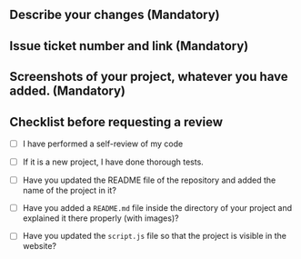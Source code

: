 ## Describe your changes (Mandatory) 

## Issue ticket number and link (Mandatory)

## Screenshots of your project, whatever you have added. (Mandatory)

## Checklist before requesting a review
- [ ] I have performed a self-review of my code
- [ ] If it is a new project, I have done thorough tests.
- [ ] Have you updated the README file of the repository and added the name of the project in it?
- [ ] Have you added a `README.md` file inside the directory of your project and explained it there properly (with images)?
- [ ] Have you updated the `script.js` file so that the project is visible in the website?

